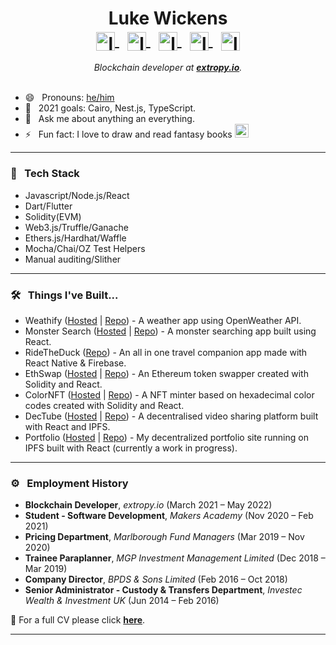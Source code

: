 <h1 align="center"> Luke Wickens
<br>
<a href="https://linkedin.com/in/lukewickens">
  <img align="center" alt="lukewickens1989 | LinkedIn" width="30px" src="https://github.com/TheDudeThatCode/TheDudeThatCode/blob/master/Assets/Linkedin.svg" />
</a>
  &nbsp;
<a href="mailto:lukewickens1989@gmail.com">
  <img align="center" alt="lukewickens1989 | Email" width="30px" src="https://github.com/TheDudeThatCode/TheDudeThatCode/blob/master/Assets/Gmail.svg" />
</a>
  &nbsp;
<a href="https://lukewickens1989.medium.com/">
<img align="center" alt="lukewickens1989 | Medium" width="30px" src="https://cdn.jsdelivr.net/npm/simple-icons@v3/icons/medium.svg" />
</a>
  &nbsp;
<a href="https://https://www.instagram.com/mustytomes/">
<img align="center" alt="lukewickens1989 | Instagram" width="30px" src="https://github.com/TheDudeThatCode/TheDudeThatCode/blob/master/Assets/Instagram.svg" />
</a>
  &nbsp;
<a href="https://www.twitter.com/luke_wickens">
<img align="center" alt="lukewickens1989 | Twitter" width="30px" src="https://github.com/TheDudeThatCode/TheDudeThatCode/blob/master/Assets/Twitter.svg" />
</a>
</h1>

<p align="center">
  <em>
   Blockchain developer at <a href="https://extropy.io/"> <b>extropy.io</b></a>. <br>
   &nbsp;
  </em> 
  <br>
</p>

- 😄 &nbsp; Pronouns: <a href="https://pronoun.is/he">he/him</a>
- 🔭 &nbsp;  2021 goals: Cairo, Nest.js, TypeScript.
- 💬 &nbsp; Ask me about anything an everything.
- ⚡ &nbsp; Fun fact: I love to draw and read fantasy books <img src="https://github.com/TheDudeThatCode/TheDudeThatCode/blob/master/Assets/gandalf_parrot.gif" width="22px">

---

### 🌱 &nbsp; Tech Stack

* Javascript/Node.js/React
* Dart/Flutter
* Solidity(EVM)
* Web3.js/Truffle/Ganache
* Ethers.js/Hardhat/Waffle
* Mocha/Chai/OZ Test Helpers
* Manual auditing/Slither

---

### 🛠 &nbsp; Things I've Built...
* Weathify (<a href="http://weathify.surge.sh/">Hosted</a> | <a href="https://github.com/lukewickens1989/weathify">Repo</a>) - A weather app using OpenWeather API.
* Monster Search (<a href="http://monstersearch.surge.sh/">Hosted</a> | <a href="https://github.com/lukewickens1989/monster_search/">Repo</a>) - A monster searching app built using React.
* RideTheDuck (<a href="https://github.com/RideTheDuck/RideTheDuck">Repo</a>) - An all in one travel companion app made with React Native & Firebase.
* EthSwap (<a href='http://eethereumswapp.surge.sh/'>Hosted</a> | <a href="https://github.com/lukewickens1989/ethSwap">Repo</a>) - An Ethereum token swapper created with Solidity and React.
* ColorNFT (<a href='http://hexcolornft.surge.sh/'>Hosted</a> | <a href="https://github.com/lukewickens1989/color_nfts">Repo</a>) - A NFT minter based on hexadecimal color codes created with Solidity and React.
* DecTube (<a href='http://dectube.surge.sh/'>Hosted</a> | <a href='https://github.com/lukewickens1989/dec_tube/blob/main/README.md'>Repo</a>) - A decentralised video sharing platform built with React and IPFS.
* Portfolio (<a href='https://ipfs.fleek.co/ipfs/QmWL3HXAHSG4Ry9DnFXkF61EGBQWYfQA8w1eaHNE2QCyBd/'>Hosted</a> | <a href="https://github.com/lukewickens1989/decentralized_portfolio">Repo</a>) - My decentralized portfolio site running on IPFS built with React (currently a work in progress).

---


### ⚙️ &nbsp; Employment History
 * <strong>Blockchain Developer</strong>, <em>extropy.io</em> (March 2021 – May 2022) 
 * <strong>Student - Software Development</strong>, <em>Makers Academy</em> (Nov 2020 – Feb 2021)  
 * <strong>Pricing Department</strong>, <em>Marlborough Fund Managers</em> (Mar 2019 – Nov 2020)  
 * <strong>Trainee Paraplanner</strong>, <em>MGP Investment Management Limited</em> (Dec 2018 – Mar 2019)   
 * <strong>Company Director</strong>, <em>BPDS & Sons Limited</em> (Feb 2016 – Oct 2018)    
 * <strong>Senior Administrator - Custody & Transfers Department</strong>, <em>Investec Wealth & Investment UK</em> (Jun 2014 – Feb 2016)  
 
📗 For a full CV please click <strong><a href="https://github.com/lukewickens1989/lukewickens1989/blob/main/.github/workflows/Luke_Wickens_Resume_02-12-2021-10-02-35.pdf">here</a></strong>. 

---

<!-- <p align="left">
<img src="https://github-readme-stats-one-roan.vercel.app/api?username=lukewickens1989&count_private=true&show_icons=true&theme=graywhite" alt="GitHub Status"/>
<img src ="https://github-readme-stats-one-roan.vercel.app/api/top-langs/?username=lukewickens1989&count_private=true&show_icons=true&layout=compact&theme=graywhite" alt="Most Used Languages">
<br>
</p>
<br> -->


<!--
**lukewickens1989/lukewickens1989** is a ✨ _special_ ✨ repository because its `README.md` (this file) appears on your GitHub profile.

Here are some ideas to get you started:

- 🔭 I’m currently working on ...
- 🌱 I’m currently learning ...
- 👯 I’m looking to collaborate on ...
- 🤔 I’m looking for help with ...
- 💬 Ask me about ...
- 📫 How to reach me: ...
- 😄 Pronouns: ...
- ⚡ Fun fact: ...
-->
